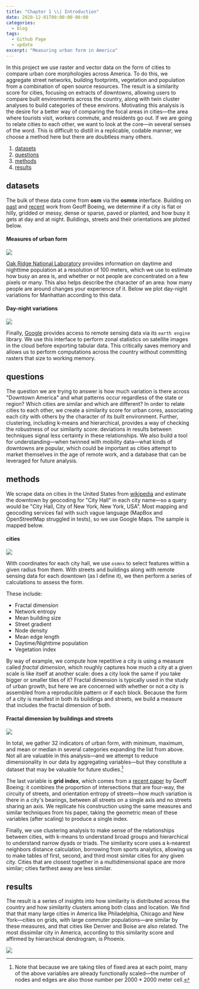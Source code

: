 ```yaml
---
title: "Chapter 1 \\| Introduction"
date: 2020-12-01T00:00:00-00:00
categories:
  - blog
tags:
  - Github Page
  - update
excerpt: "Measuring urban form in America"
---
```


In this project we use raster and vector data on the form of cities to compare urban core morphologies across America. To do this, we aggregate street networks, building footprints, vegetation and population from a combination of open source resources. The result is a similarity score for cities, focusing on extracts of downtowns, allowing users to compare built environments across the country, along with twin cluster analyses to build categories of these environs. Motivating this analysis is the desire for a better way of comparing the focal areas in cities—the area where tourists visit, workers commute, and residents go out. If we are going to relate cities to each other, we want to look at the core—in several senses of the word. This is difficult to distill in a replicable, codable manner; we choose a method here but there are doubtless many others.       

1. [datasets](#datasets)
2. [questions](#questions)
3. [methods](#methods)
4. [results](#results)

## datasets

The bulk of these data come from **osm** via the **osmnx** interface. Building on [past](https://geoffboeing.com/2019/09/urban-street-network-orientation/) and [recent](https://geoffboeing.com/2020/11/off-grid-back-again/#more-5182) work from Geoff Boeing, we determine if a city is flat or hilly, gridded or messy, dense or sparse, paved or planted, and how busy it gets at day and at night. Buildings, streets and their orientations are plotted below. 

#### Measures of urban form
![](https://raw.githubusercontent.com/asrenninger/wrangling/master/viz/morphology.gif)

[Oak Ridge National Laboratory](https://geoplatform.maps.arcgis.com/home/item.html?id=e431a6410145450aa56606568345765b) provides information on daytime and nighttime population at a resolution of 100 meters, which we use to estimate how busy an area is, and whether or not people are concentrated on a few pixels or many. This also helps describe the character of an area: how many people are around changes your experience of it. Below we plot day-night variations for Manhattan according to this data.    

#### Day-night variations
![](https://raw.githubusercontent.com/asrenninger/wrangling/master/viz/spikes.gif)

Finally, [Google](https://developers.google.com/earth-engine/datasets) provides access to remote sensing data via its `earth engine` library. We use this interface to perform zonal statistics on satellite images in the cloud before exporting tabular data. This critically saves memory and allows us to perform computations across the country without committing rasters that size to working memory.    

## questions

The question we are trying to answer is how much variation is there across "Downtown America" and what patterns occur regardless of the state or region? Which cities are similar and which are different? In order to relate cities to each other, we create a similarity score for urban cores, associating each city with others by the character of its built environment. Further, clustering, including k-means and hierarchical, provides a way of checking the robustness of our similarity score: deviations in results between techniques signal less certainty in these relationships. We also build a tool for understanding—when twinned with mobility data—what kinds of downtowns are popular, which could be important as cities attempt to market themselves in the age of remote work, and a database that can be leveraged for future analysis.   

## methods

We scrape data on cities in the United States from [wikipedia](https://en.wikipedia.org/wiki/List_of_United_States_cities_by_population) and estimate the downtown by geocoding for "City Hall" in each city name—so a query would be "City Hall, City of New York, New York, USA". Most mapping and geocoding services fail with such vague language (MapBox and OpenStreetMap struggled in tests), so we use Google Maps. The sample is mapped below.  

#### cities
![](https://raw.githubusercontent.com/asrenninger/wrangling/master/viz/context.png)

With coordinates for each city hall, we use `osmnx` to select features within a given radius from them. With streets and buildings along with remote sensing data for each downtown (as I define it), we then perform a series of calculations to assess the form.

These include:
+ Fractal dimension
+ Network entropy
+ Mean building size
+ Street gradient
+ Node density
+ Mean edge length
+ Daytime/Nighttime population
+ Vegetation index

By way of example, we compute how repetitive a city is using a measure called *fractal dimension*, which roughly captures how much a city at a given scale is like itself at another scale: does a city look the same if you take bigger or smaller tiles of it? Fractal dimension is typically used in the study of urban growth, but here we are concerned with whether or not a city is assembled from a reproducible pattern or if each block. Because the form of a city is manifest in both its buildings and streets, we build a measure that includes the fractal dimension of both.   

#### Fractal dimension by buildings and streets
![](https://raw.githubusercontent.com/asrenninger/wrangling/master/viz/fractal-dimension.png)

In total, we gather 32 indicators of urban form, with minimum, maximum, and mean or median in several categories expanding the list from above. Not all are valuable in this analysis—and we attempt to reduce dimensionality in our data by aggregating variables—but they constitute a dataset that may be valuable for future studies.[^1]

The last variable is **grid index**, which comes from a [recent paper](https://osf.io/preprints/socarxiv/t9um6/) by Geoff Boeing; it combines the proportion of intersections that are four-way, the circuity of streets, and orientation entropy of streets—how much variation is there in a city's bearings, between all streets on a single axis and no streets sharing an axis. We replicate his construction using the same measures and similar techniques from his paper, taking the geometric mean of these variables (after scaling) to produce a single index.

Finally, we use clustering analysis to make sense of the relationships between cities, with k-means to understand broad groups and hierarchical to understand narrow dyads or triads. The similarity score uses a k-nearest neighbors distance calculation, borrowing from sports analytics, allowing us to make tables of first, second, and third most similar cities for any given city. Cities that are closest together in a multidimensional space are more similar; cities farthest away are less similar.

## results

The result is a series of insights into how similarity is distributed across the country and how similarity clusters among both class and location. We find that that many large cities in America like Philadelphia, Chicago and New York—cities on grids, with large commuter populations—are similar by these measures, and that cities like Denver and Boise are also related. The most dissimilar city in America, according to this similarity score and affirmed by hierarchical dendrogram, is Phoenix.  

![](https://raw.githubusercontent.com/asrenninger/wrangling/master/viz/morphology-dendrogram.png)

[^1]: Note that because we are taking tiles of fixed area at each point, many of the above variables are already functionally scaled—the number of nodes and edges are also those number per 2000 * 2000 meter cell. 

